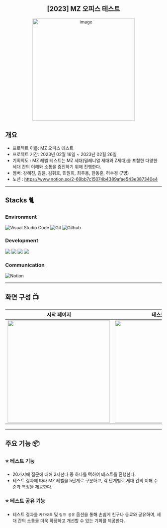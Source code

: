 <div align="center">
  <h2>[2023] MZ 오피스 테스트</h2>
<img width="329" alt="image" src="https://github.com/user-attachments/assets/a860799c-ef1d-4c25-b11f-6ddbc5341ea1">
</div>


## 개요
- 프로젝트 이름: MZ 오피스 테스트
- 프로젝트 기간: 2023년 02월 16일 ~ 2023년 02월 26일
- 기획의도 : MZ 레벨 테스트는 MZ 세대(밀레니얼 세대와 Z세대)를 포함한 다양한 세대 간의 이해와 소통을 증진하기 위해 진행한다.
- 멤버: 강혜진, 김윤, 김휘호, 민원희, 최주용, 한동훈, 허수경 (7명)
- 노션 : https://www.notion.so/2-69bb7c15074b4389afae543e387340e4 

---

## Stacks 🐈

### Environment
![Visual Studio Code](https://img.shields.io/badge/Visual%20Studio%20Code-0078d7.svg?style=for-the-badge&logo=visual-studio-code&logoColor=white)
![Git](https://img.shields.io/badge/Git-F05032?style=for-the-badge&logo=Git&logoColor=white)
![Github](https://img.shields.io/badge/GitHub-181717?style=for-the-badge&logo=GitHub&logoColor=white)             


### Development
<div>
<img src="https://img.shields.io/badge/java-007396?style=for-the-badge&logo=java&logoColor=white">
<img src="https://img.shields.io/badge/javascript-F7DF1E?style=for-the-badge&logo=javascript&logoColor=black">
<img src="https://img.shields.io/badge/css-1572B6?style=for-the-badge&logo=css3&logoColor=white">
<img src="https://img.shields.io/badge/html5-E34F26?style=for-the-badge&logo=html5&logoColor=white">
</div>

### Communication
![Notion](https://img.shields.io/badge/Notion-%23000000.svg?style=for-the-badge&logo=notion&logoColor=white)

---
## 화면 구성 📺
| 시작 페이지 | 테스트 페이지 | 결과 페이지 |
| :---: | :---: | :---: |
| <img width="329" src="https://github.com/user-attachments/assets/3a1aa92c-9c7a-4e51-a535-714d0d71a540"/> | <img width="329" src="https://github.com/user-attachments/assets/77f65578-21dc-4f60-8c56-f85dac1e1b23"/> | <img width="329" src="https://github.com/user-attachments/assets/8c14613c-9e9c-4142-88e3-241d02a089e3"/> |

---
## 주요 기능 📦

### ⭐️ 테스트 기능
- 20가지에 질문에 대해 2지선다 중 하나를 택하여 테스트를 진행한다.
- 테스트 결과에 따라 MZ 레벨을 5단계로 구분하고, 각 단계별로 세대 간의 이해 수준과 특징을 제공한다.

### ⭐️ 테스트 공유 기능
- 테스트 결과를 `카카오톡` 및 `링크 공유` 옵션을 통해 손쉽게 친구나 동료와 공유하여, 세대 간의 소통을 더욱 확장하고 개선할 수 있는 기회를 제공한다.


